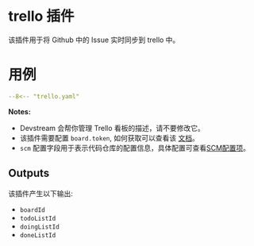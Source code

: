 # trello 插件

该插件用于将 Github 中的 Issue 实时同步到 trello 中。

# 用例

```yaml
--8<-- "trello.yaml"
```

**Notes:**

- Devstream 会帮你管理 Trello 看板的描述，请不要修改它。
- 该插件需要配置 `board.token`, 如何获取可以查看该 [文档](https://trello.com/app-key)。
- `scm` 配置字段用于表示代码仓库的配置信息，具体配置可查看[SCM配置项](./scm-option.zh.md)。

## Outputs

该插件产生以下输出:

- `boardId`
- `todoListId`
- `doingListId`
- `doneListId`